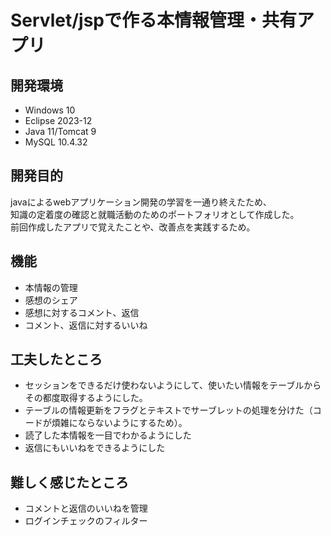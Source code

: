 # Servlet/jspで作る本情報管理・共有アプリ
## 開発環境
* Windows 10
* Eclipse 2023-12
* Java 11/Tomcat 9
* MySQL 10.4.32
## 開発目的
javaによるwebアプリケーション開発の学習を一通り終えたため、\
知識の定着度の確認と就職活動のためのポートフォリオとして作成した。\
前回作成したアプリで覚えたことや、改善点を実践するため。
## 機能
* 本情報の管理
* 感想のシェア
* 感想に対するコメント、返信
* コメント、返信に対するいいね
## 工夫したところ
* セッションをできるだけ使わないようにして、使いたい情報をテーブルからその都度取得するようにした。
* テーブルの情報更新をフラグとテキストでサーブレットの処理を分けた（コードが煩雑にならないようにするため）。
* 読了した本情報を一目でわかるようにした
* 返信にもいいねをできるようにした
## 難しく感じたところ
* コメントと返信のいいねを管理
* ログインチェックのフィルター
